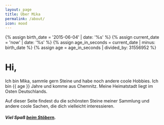 ```yaml
---
layout: page
title: Über Mika
permalink: /about/
icon: mood
---
```


{% assign birth_date = '2015-06-04' | date: '%s' %}
{% assign current_date = 'now' | date: '%s' %}
{% assign age_in_seconds = current_date | minus: birth_date %}
{% assign age = age_in_seconds | divided_by: 31556952 %} <!-- Approx. seconds in a year -->

# Hi,

Ich bin Mika, sammle gern Steine und habe noch andere coole Hobbies.
Ich bin {{ age }} Jahre und komme aus Chemnitz.
Meine Heimatstadt liegt im Osten Deutschlands.

Auf dieser Seite findest du die schönsten Steine meiner Sammlung und andere coole Sachen, die dich vielleicht interessieren.

##### Viel Spaß <a href="{{ site.url }}">beim Stöbern</a>.